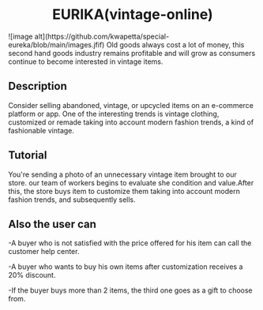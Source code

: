 <h1 align="center">EURIKA(vintage-online)</h1>
![image alt](https://github.com/kwapetta/special-eureka/blob/main/images.jfif)
Old goods always cost a lot of money, this second hand goods industry
remains profitable and will grow as consumers continue to become interested in vintage items. 
<h2>Description</h2>

Consider selling abandoned, vintage, or upcycled items on an e-commerce platform or app.
One of the interesting trends is vintage clothing, customized or remade taking into account modern fashion trends, a kind of fashionable vintage.
<h2>Tutorial</h2>

You're sending
a photo of an unnecessary vintage item brought to our store. our team of workers begins to evaluate she condition and value.After this, the store buys item to customize them taking into account modern fashion trends, and subsequently sells.
<h2>Also the user can</h2>

-A buyer who is not satisfied with the price offered for his item can call the customer help center.

-A buyer who wants to buy his own items after customization receives a 20% discount.

-If the buyer buys more than 2 items, the third one goes as a gift to choose from.
